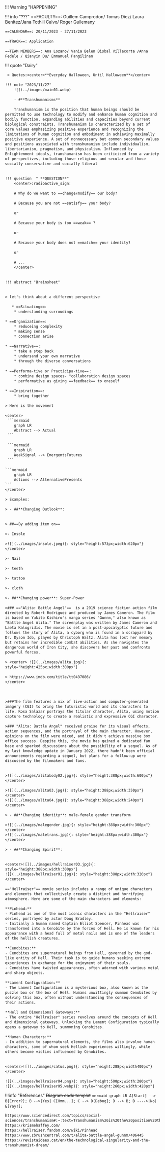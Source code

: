 
!!! Warning "HAPPENING"  
    
    




!!! info "???"
    ==FACULTY==: Guillem Camprodon/ Tomas Diez/ Laura Benitez/Jana Tothill Calvo/ Roger Guilemany
    
    ==CALENDAR==: 20/11/2023 - 27/11/2023

    ==TRACK==: Application

    ==TEAM MEMBERS==: Ana Lozano/ Vania Belen Bisbal Villacorta /Anna Fedele / Qianyin Du/ Emmanuel Pangilinan



!!! quote "Dairy"

     > Quotes:<center>**Everyday Halloween, Until Halloween**</center>

    !!! note "2023/11/27"
        ![](../images/main01.webp)

        - #**Transhumanisms**

        Transhumanism is the position that human beings should be permitted to use technology to modify and enhance human cognition and bodily function, expanding abilities and capacities beyond current biological constraints. Transhumanism is characterized by a set of core values emphasizing positive experience and recognizing the limitations of human cognition and embodiment in achieving maximally positive experience. A set of nonnecessary but common secondary values and positions associated with transhumanism include individualism, libertarianism, pragmatism, and physicalism. Influenced by Enlightenment ideals, transhumanism has been criticized from a variety of perspectives, including those religious and secular and those socially conservative and socially liberal

    
    !!! question  " **QUESTION**"
        <center>:radioactive_sign: 

        # Why do we want to ==change/modify== our body?   

        # Because you are not ==satisfy== your body? 

        or

        # Because your body is too ==weak== ?

        or

        # Because your body does not ==match== your identity?

        or

        # ...
        </center>


    !!! abstract "Brainsheet"
   

    > let's think about a different perspective 

       * ==Situating==: 
        * understanding surroudings

    * ==Organization==: 
        * reduceing complexity
        * making sense
        * connection arise

    * ==Narrative==:
        * take a step back
        * undersand your own narrative 
        * through the diverse conversations

    * ==Performa-tive or Practicipa-tive==：
        * combine design spaces- "collaboration design spaces
        * performative as giving ==feedback== to oneself

    * ==Inspiration==:
        * bring together

    > Here is the movement
    
    <center> 
     ```mermaid
        graph LR
        Abstract --> Actual
     ```

     ```mermaid
        graph LR
        WeakSignal --> EmergentsFutures
     ```

    ```mermaid
        graph LR
        Actions --> AlternativePresents
    ```
    </center>

    > Examples:

    > - ##**Changing Outlook**: 


    > ##==By adding item on==

    >- Insole

    >![](../images/insole.jpeg){: style="height:573px;width:620px"}</center>

    >- Nail

    >- teeth

    >- tattoo

    >- cloth
 
    >- ##**Changing power**: Super-Power 

    >### =="Alita: Battle Angel"==  is a 2019 science fiction action film directed by Robert Rodriguez and produced by James Cameron. The film is based on Yukito Kishiro's manga series "Gunnm," also known as "Battle Angel Alita." The screenplay was written by James Cameron and Laeta Kalogridis. The movie is set in a post-apocalyptic future and follows the story of Alita, a cyborg who is found in a scrapyard by Dr. Dyson Ido, played by Christoph Waltz. Alita has lost her memory but retains her incredible combat abilities. As she navigates the dangerous world of Iron City, she discovers her past and confronts powerful forces. 

    > <center> ![](../images/alita.jpg){: style="height:425px;width:300px"}

    > https://www.imdb.com/title/tt0437086/
    </center>

    

    >###The film features a mix of live-action and computer-generated imagery (CGI) to bring the futuristic world and its characters to life. Rosa Salazar portrays the titular character, Alita, using motion capture technology to create a realistic and expressive CGI character.

    >### "Alita: Battle Angel" received praise for its visual effects, action sequences, and the portrayal of the main character. However, opinions on the film were mixed, and it didn't achieve massive box office success. Despite this, the movie has gained a dedicated fan base and sparked discussions about the possibility of a sequel. As of my last knowledge update in January 2022, there hadn't been official announcements regarding a sequel, but plans for a follow-up were discussed by the filmmakers and fans.
    

    >![](../images/alitabody02.jpg){: style="height:388px;width:600px"}</center> 

    >![](../images/alita03.jpg){: style="height:388px;width:350px"}</center> 
    >![](../images/alita04.jpg){: style="height:388px;width:240px"}</center> 

    > - ##**Changing identity**: male-female gender transform

    >![](../images/malegender.jpg){: style="height:388px;width:300px"}</center>
    >![](../images/maletrans.jpg){: style="height:388px;width:300px"}</center>

    > - ##**Changing Spirit**: 


    <center>![](../images/hellraiser03.jpg){: style="height:388px;width:300px"}
    ![](../images/hellraiser01.jpg){: style="height:388px;width:320px"}</center> 
    
    =="Hellraiser"== movie series includes a range of unique characters and elements that collectively create a distinct and horrifying atmosphere. Here are some of the main characters and elements:

    **Pinhead:**
    - Pinhead is one of the most iconic characters in the "Hellraiser" series, portrayed by actor Doug Bradley.
    - Initially a human named Captain Elliot Spencer, Pinhead was transformed into a Cenobite by the forces of Hell. He is known for his appearance with a head full of metal nails and is one of the leaders of the hellish creatures.

    **Cenobites:**
    - Cenobites are supernatural beings from Hell, governed by the god-like entity of Hell. Their task is to guide humans seeking extreme experiences in exchange for the enjoyment of their souls.
    - Cenobites have twisted appearances, often adorned with various metal and sharp objects.
        
    **Lament Configuration:**
    - The Lament Configuration is a mysterious box, also known as the puzzle box or the box of Hell. Humans unwittingly summon Cenobites by solving this box, often without understanding the consequences of their actions.

    **Hell and Dimensional Gateways:**
    - The entire "Hellraiser" series revolves around the concepts of Hell and dimensional gateways. Unlocking the Lament Configuration typically opens a gateway to Hell, summoning Cenobites.

    **Human Characters:**
    - In addition to supernatural elements, the films also involve human characters, some of whom seek Hellish experiences willingly, while others become victims influenced by Cenobites.


    <center>![](../images/catus.png){: style="height:288px;width400px"}</center> 

    ![](../images/hellraiser04.png){: style="height:500px;width:280px"} 
    ![](../images/hellraiser05.webp){: style="height:260px;width:420px"}


!!!info "References"
    ~~Diagram code templet~~
    ``` mermaid
        graph LR
        A[Start] --> B{Error?};
        B -->|Yes| C[Hmm...];
        C --> D[Debug];
        D --> B;
        B ---->|No| E[Yay!];
    ```

    https://www.sciencedirect.com/topics/social-sciences/transhumanism#:~:text=Transhumanism%20is%20the%20position%20that,capacities%20beyond%20current%20biological%20constraints.
    https://krismehaffey.com/
    https://hellraiser.fandom.com/wiki/Pinhead
    https://www.zbrushcentral.com/t/alita-battle-angel-gunnm/406445
    https://revistaidees.cat/en/the-technological-singularity-and-the-transhumanist-dream/
